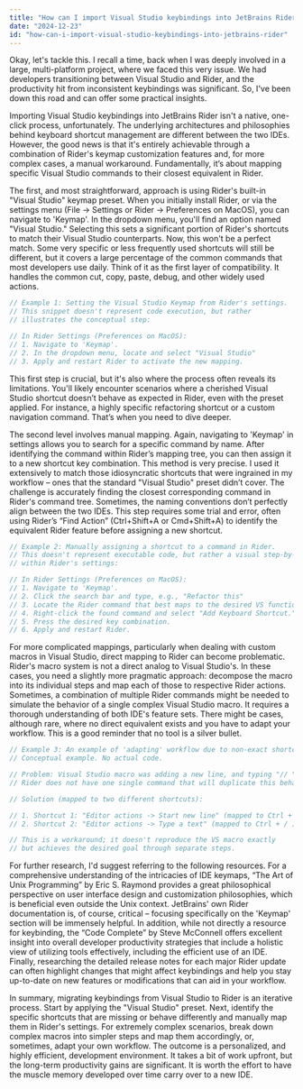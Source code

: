 ```yaml
---
title: "How can I import Visual Studio keybindings into JetBrains Rider?"
date: "2024-12-23"
id: "how-can-i-import-visual-studio-keybindings-into-jetbrains-rider"
---
```


Okay, let's tackle this. I recall a time, back when I was deeply involved in a large, multi-platform project, where we faced this very issue. We had developers transitioning between Visual Studio and Rider, and the productivity hit from inconsistent keybindings was significant. So, I've been down this road and can offer some practical insights.

Importing Visual Studio keybindings into JetBrains Rider isn't a native, one-click process, unfortunately. The underlying architectures and philosophies behind keyboard shortcut management are different between the two IDEs. However, the good news is that it's entirely achievable through a combination of Rider's keymap customization features and, for more complex cases, a manual workaround. Fundamentally, it’s about mapping specific Visual Studio commands to their closest equivalent in Rider.

The first, and most straightforward, approach is using Rider's built-in "Visual Studio" keymap preset. When you initially install Rider, or via the settings menu (File -> Settings or Rider -> Preferences on MacOS), you can navigate to 'Keymap'. In the dropdown menu, you'll find an option named "Visual Studio." Selecting this sets a significant portion of Rider's shortcuts to match their Visual Studio counterparts. Now, this won't be a perfect match. Some very specific or less frequently used shortcuts will still be different, but it covers a large percentage of the common commands that most developers use daily. Think of it as the first layer of compatibility. It handles the common cut, copy, paste, debug, and other widely used actions.

```csharp
// Example 1: Setting the Visual Studio Keymap from Rider's settings.
// This snippet doesn't represent code execution, but rather
// illustrates the conceptual step:

// In Rider Settings (Preferences on MacOS):
// 1. Navigate to 'Keymap'.
// 2. In the dropdown menu, locate and select "Visual Studio"
// 3. Apply and restart Rider to activate the new mapping.
```

This first step is crucial, but it's also where the process often reveals its limitations. You'll likely encounter scenarios where a cherished Visual Studio shortcut doesn’t behave as expected in Rider, even with the preset applied. For instance, a highly specific refactoring shortcut or a custom navigation command. That’s when you need to dive deeper.

The second level involves manual mapping. Again, navigating to 'Keymap' in settings allows you to search for a specific command by name. After identifying the command within Rider’s mapping tree, you can then assign it to a new shortcut key combination. This method is very precise. I used it extensively to match those idiosyncratic shortcuts that were ingrained in my workflow – ones that the standard "Visual Studio" preset didn’t cover. The challenge is accurately finding the closest corresponding command in Rider's command tree. Sometimes, the naming conventions don’t perfectly align between the two IDEs. This step requires some trial and error, often using Rider’s “Find Action” (Ctrl+Shift+A or Cmd+Shift+A) to identify the equivalent Rider feature before assigning a new shortcut.

```java
// Example 2: Manually assigning a shortcut to a command in Rider.
// This doesn't represent executable code, but rather a visual step-by-step
// within Rider's settings:

// In Rider Settings (Preferences on MacOS):
// 1. Navigate to 'Keymap'.
// 2. Click the search bar and type, e.g., "Refactor this"
// 3. Locate the Rider command that best maps to the desired VS functionality.
// 4. Right-click the found command and select "Add Keyboard Shortcut."
// 5. Press the desired key combination.
// 6. Apply and restart Rider.
```

For more complicated mappings, particularly when dealing with custom macros in Visual Studio, direct mapping to Rider can become problematic. Rider's macro system is not a direct analog to Visual Studio's. In these cases, you need a slightly more pragmatic approach: decompose the macro into its individual steps and map each of those to respective Rider actions. Sometimes, a combination of multiple Rider commands might be needed to simulate the behavior of a single complex Visual Studio macro. It requires a thorough understanding of both IDE's feature sets. There might be cases, although rare, where no direct equivalent exists and you have to adapt your workflow. This is a good reminder that no tool is a silver bullet.

```kotlin
// Example 3: An example of 'adapting' workflow due to non-exact shortcut match
// Conceptual example. No actual code.

// Problem: Visual Studio macro was adding a new line, and typing "// "
// Rider does not have one single command that will duplicate this behavior

// Solution (mapped to two different shortcuts):

// 1. Shortcut 1: "Editor actions -> Start new line" (mapped to Ctrl + Enter)
// 2. Shortcut 2: "Editor actions -> Type a text" (mapped to Ctrl + / ) and type "// "

// This is a workaround; it doesn't reproduce the VS macro exactly
// but achieves the desired goal through separate steps.
```

For further research, I'd suggest referring to the following resources. For a comprehensive understanding of the intricacies of IDE keymaps, “The Art of Unix Programming” by Eric S. Raymond provides a great philosophical perspective on user interface design and customization philosophies, which is beneficial even outside the Unix context. JetBrains' own Rider documentation is, of course, critical – focusing specifically on the 'Keymap' section will be immensely helpful. In addition, while not directly a resource for keybinding, the “Code Complete” by Steve McConnell offers excellent insight into overall developer productivity strategies that include a holistic view of utilizing tools effectively, including the efficient use of an IDE. Finally, researching the detailed release notes for each major Rider update can often highlight changes that might affect keybindings and help you stay up-to-date on new features or modifications that can aid in your workflow.

In summary, migrating keybindings from Visual Studio to Rider is an iterative process. Start by applying the "Visual Studio" preset. Next, identify the specific shortcuts that are missing or behave differently and manually map them in Rider's settings. For extremely complex scenarios, break down complex macros into simpler steps and map them accordingly, or, sometimes, adapt your own workflow. The outcome is a personalized, and highly efficient, development environment. It takes a bit of work upfront, but the long-term productivity gains are significant. It is worth the effort to have the muscle memory developed over time carry over to a new IDE.
